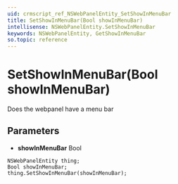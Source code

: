 ```yaml
---
uid: crmscript_ref_NSWebPanelEntity_SetShowInMenuBar
title: SetShowInMenuBar(Bool showInMenuBar)
intellisense: NSWebPanelEntity.SetShowInMenuBar
keywords: NSWebPanelEntity, GetShowInMenuBar
so.topic: reference
---
```


# SetShowInMenuBar(Bool showInMenuBar)

Does the webpanel have a menu bar

## Parameters

* **showInMenuBar** Bool

```crmscript
NSWebPanelEntity thing;
Bool showInMenuBar;
thing.SetShowInMenuBar(showInMenuBar);
```


